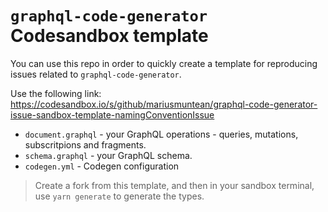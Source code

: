 # `graphql-code-generator` Codesandbox template

You can use this repo in order to quickly create a template for reproducing issues related to `graphql-code-generator`. 

Use the following link: https://codesandbox.io/s/github/mariusmuntean/graphql-code-generator-issue-sandbox-template-namingConventionIssue

* `document.graphql` - your GraphQL operations - queries, mutations, subscritpions and fragments.
* `schema.graphql` - your GraphQL schema.
* `codegen.yml` - Codegen configuration

> Create a fork from this template, and then in your sandbox terminal, use `yarn generate` to generate the types. 
